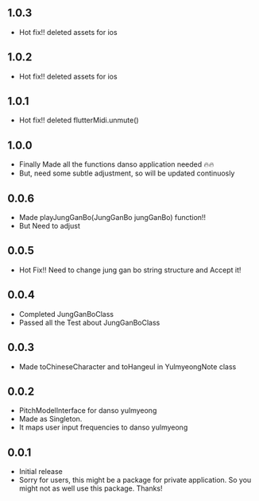 ## 1.0.3

- Hot fix!! deleted assets for ios

## 1.0.2

- Hot fix!! deleted assets for ios

## 1.0.1

- Hot fix!! deleted flutterMidi.unmute()

## 1.0.0

- Finally Made all the functions danso application needed 🔥🔥
- But, need some subtle adjustment, so will be updated continuosly

## 0.0.6

- Made playJungGanBo(JungGanBo jungGanBo) function!!
- But Need to adjust

## 0.0.5

- Hot Fix!! Need to change jung gan bo string structure and Accept it!

## 0.0.4

- Completed JungGanBoClass
- Passed all the Test about JungGanBoClass

## 0.0.3

- Made toChineseCharacter and toHangeul in YulmyeongNote class

## 0.0.2

- PitchModelInterface for danso yulmyeong
- Made as Singleton.
- It maps user input frequencies to danso yulmyeong

## 0.0.1

- Initial release
- Sorry for users, this might be a package for private application. So you might not as well use this package. Thanks!

